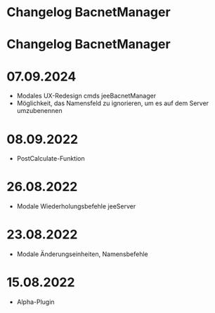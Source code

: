 # Changelog BacnetManager

# Changelog BacnetManager



# 07.09.2024
- Modales UX-Redesign cmds jeeBacnetManager
- Möglichkeit, das Namensfeld zu ignorieren, um es auf dem Server umzubenennen

# 08.09.2022
- PostCalculate-Funktion

# 26.08.2022
- Modale Wiederholungsbefehle jeeServer

# 23.08.2022
- Modale Änderungseinheiten, Namensbefehle

# 15.08.2022
- Alpha-Plugin






